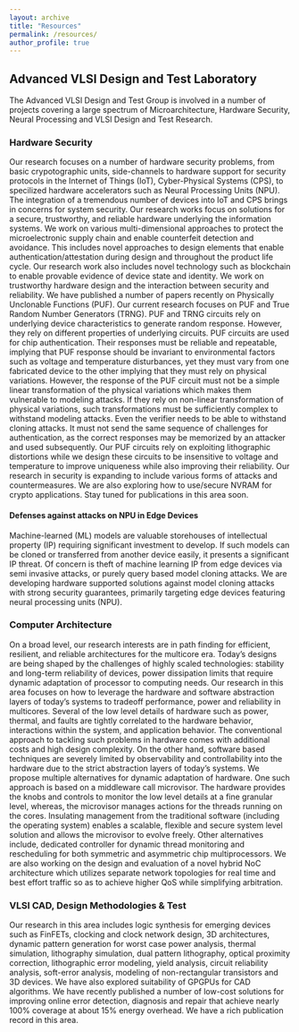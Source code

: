 ```yaml
---
layout: archive
title: "Resources"
permalink: /resources/
author_profile: true
---
```


## Advanced VLSI Design and Test Laboratory
 
The Advanced VLSI Design and Test Group is involved in a number of projects covering a large spectrum of Microarchitecture, 
Hardware Security, Neural Processing and VLSI Design and Test Research.

### Hardware Security

Our research focuses on a number of hardware security problems, from basic crypotographic units, side-channels to hardware 
support for security protocols in the Internet of Things (IoT), Cyber-Physical Systems (CPS), to specilized hardware 
accelerators such as Neural Processing Units (NPU). 
The integration of a tremendous number of devices into IoT and CPS brings in concerns for system security. 
Our research works focus on solutions for a secure, trustworthy, and reliable hardware underlying the information systems. 
We work on various multi-dimensional approaches to protect the microelectronic supply chain and enable counterfeit detection 
and avoidance. This includes novel approaches to design elements that enable authentication/attestation during design and 
throughout the product life cycle. Our research work also includes novel technology such as blockchain to enable provable 
evidence of device state and identity. 
We work on trustworthy hardware design and the interaction between security and reliability. We have published a number of 
papers recently on Physically Unclonable Functions (PUF). Our current research focuses on PUF and True Random Number 
Generators (TRNG). PUF and TRNG circuits rely on underlying device characteristics to generate random response. 
However, they rely on different properties of underlying circuits. PUF circuits are used for chip authentication. 
Their responses must be reliable and repeatable, implying that PUF response should be invariant to environmental factors 
such as voltage and temperature disturbances, yet they must vary from one fabricated device to the other implying that they 
must rely on physical variations. However, the response of the PUF circuit must not be a simple 
linear transformation of the physical variations which makes them vulnerable to modeling attacks. 
If they rely on non-linear transformation of physical variations, such transformations must be sufficiently 
complex to withstand modeling attacks. Even the verifier needs to be able to withstand cloning attacks. 
It must not send the same sequence of challenges for authentication, as the correct responses may be memorized 
by an attacker and used subsequently. Our PUF circuits rely on exploiting lithographic distortions while we design 
these circuits to be insensitive to voltage and temperature to improve uniqueness while also improving their reliability. 
Our research in security is expanding to include various forms of attacks and countermeasures. 
We are also exploring how to use/secure NVRAM for crypto applications. Stay tuned for publications in this area soon.

#### Defenses against attacks on NPU in Edge Devices

Machine-learned (ML) models are valuable storehouses of intellectual property (IP) 
requiring significant investment to develop. 
If such models can be cloned or transferred from another device easily, 
it presents a significant IP threat. 
Of concern is theft of machine learning IP from edge devices via semi invasive attacks, or purely
query based model cloning attacks. We are developing hardware supported solutions against model cloning attacks
with strong security guarantees, primarily targeting edge devices featuring neural processing units (NPU).


### Computer Architecture

On a broad level, our research interests are in path finding for efficient, resilient, and reliable architectures for the multicore era. 
Today’s designs are being shaped by the challenges of highly scaled technologies: stability and long-term reliability of devices, 
power dissipation limits that require dynamic adaptation of processor to computing needs. 
Our research in this area focuses on how to leverage the hardware and software abstraction layers of today’s systems to tradeoff performance, 
power and reliability in multicores. Several of the low level details of hardware such as power, thermal, and faults are tightly correlated 
to the hardware behavior, interactions within the system, and application behavior. The conventional approach to tackling such problems in hardware 
comes with additional costs and high design complexity. On the other hand, software based techniques are severely limited by observability 
and controllability into the hardware due to the strict abstraction layers of today’s systems. We propose multiple alternatives for dynamic 
adaptation of hardware. One such approach is based on a middleware call microvisor. The hardware provides the knobs and controls to monitor 
the low level details at a fine granular level, whereas, the microvisor manages actions for the threads running on the cores. Insulating 
management from the traditional software (including the operating system) enables a scalable, flexible and secure system level solution and 
allows the microvisor to evolve freely. Other alternatives include, dedicated controller for dynamic thread monitoring and rescheduling for 
both symmetric and asymmetric chip multiprocessors. We are also working on the design and evaluation of a novel hybrid NoC architecture which 
utilizes separate network topologies for real time and best effort traffic so as to achieve higher QoS while simplifying arbitration.

### VLSI CAD, Design Methodologies & Test

Our research in this area includes logic synthesis for emerging devices such as FinFETs, clocking and clock network design, 3D architectures, dynamic pattern generation for worst case power analysis, thermal simulation, lithography simulation, dual pattern lithography, optical proximity correction, lithographic error modeling, yield analysis, circuit reliability analysis, soft-error analysis, modeling of non-rectangular transistors and 3D devices. We have also explored suitability of GPGPUs for CAD algorithms. We have recently published a number of low-cost solutions for improving online error detection, diagnosis and repair that achieve nearly 100% coverage at about 15% energy overhead. We have a rich publication record in this area.
